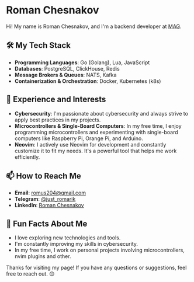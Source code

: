 # Roman Chesnakov

Hi! My name is Roman Chesnakov, and I'm a backend developer at [MAG](https://magdv.com/). 

## 🛠️ My Tech Stack

- **Programming Languages**: Go (Golang), Lua, JavaScript
- **Databases**: PostgreSQL, ClickHouse, Redis
- **Message Brokers & Queues**: NATS, Kafka
- **Containerization & Orchestration**: Docker, Kubernetes (k8s)

## 🚀 Experience and Interests

- **Cybersecurity**: I'm passionate about cybersecurity and always strive to apply best practices in my projects.
- **Microcontrollers & Single-Board Computers**: In my free time, I enjoy programming microcontrollers and experimenting with single-board computers like Raspberry Pi, Orange Pi, and Arduino.
- **Neovim**: I actively use Neovim for development and constantly customize it to fit my needs. It's a powerful tool that helps me work efficiently.

## 📫 How to Reach Me

- **Email**: [romus204@gmail.com](mailto:romus204@gmail.com)
- **Telegram**: [@just_romarik](https://t.me/just_romarik)
- **LinkedIn**: [Roman Chesnakov](https://linkedin.com/in/just-romarik)

## 🌟 Fun Facts About Me

- I love exploring new technologies and tools.
- I'm constantly improving my skills in cybersecurity.
- In my free time, I work on personal projects involving microcontrollers, nvim plugins and other.

Thanks for visiting my page! If you have any questions or suggestions, feel free to reach out. 😊
